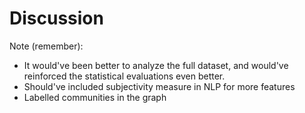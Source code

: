 # Discussion

Note (remember):
- It would've been better to analyze the full dataset, and would've reinforced the statistical evaluations even better.
- Should've included subjectivity measure in NLP for more features
- Labelled communities in the graph